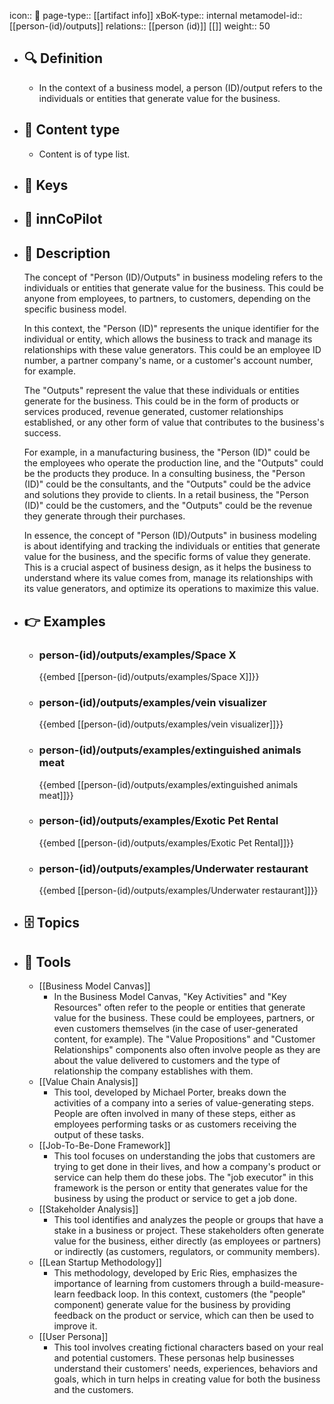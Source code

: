 icon:: 🧿
page-type:: [[artifact info]]
xBoK-type:: internal
metamodel-id:: [[person-(id)/outputs]]
relations:: [[person (id)]] [[]]
weight:: 50

- ## 🔍 Definition
  - In the context of a business model, a person (ID)/output refers to the individuals or entities that generate value for the business.
- ## 📰 Content type 
  - Content is of type list.
  
- ## 🔑 Keys
  
- ## 🤖 innCoPilot
  
- ## 📖 Description
  The concept of "Person (ID)/Outputs" in business modeling refers to the individuals or entities that generate value for the business. This could be anyone from employees, to partners, to customers, depending on the specific business model. 
  
  In this context, the "Person (ID)" represents the unique identifier for the individual or entity, which allows the business to track and manage its relationships with these value generators. This could be an employee ID number, a partner company's name, or a customer's account number, for example.
  
  The "Outputs" represent the value that these individuals or entities generate for the business. This could be in the form of products or services produced, revenue generated, customer relationships established, or any other form of value that contributes to the business's success.
  
  For example, in a manufacturing business, the "Person (ID)" could be the employees who operate the production line, and the "Outputs" could be the products they produce. In a consulting business, the "Person (ID)" could be the consultants, and the "Outputs" could be the advice and solutions they provide to clients. In a retail business, the "Person (ID)" could be the customers, and the "Outputs" could be the revenue they generate through their purchases.
  
  In essence, the concept of "Person (ID)/Outputs" in business modeling is about identifying and tracking the individuals or entities that generate value for the business, and the specific forms of value they generate. This is a crucial aspect of business design, as it helps the business to understand where its value comes from, manage its relationships with its value generators, and optimize its operations to maximize this value.
- ## 👉 Examples
  - ### person-(id)/outputs/examples/Space X
    {{embed [[person-(id)/outputs/examples/Space X]]}}
  - ### person-(id)/outputs/examples/vein visualizer
    {{embed [[person-(id)/outputs/examples/vein visualizer]]}}
  - ### person-(id)/outputs/examples/extinguished animals meat
    {{embed [[person-(id)/outputs/examples/extinguished animals meat]]}}
  - ### person-(id)/outputs/examples/Exotic Pet Rental
    {{embed [[person-(id)/outputs/examples/Exotic Pet Rental]]}}
  - ### person-(id)/outputs/examples/Underwater restaurant
    {{embed [[person-(id)/outputs/examples/Underwater restaurant]]}}
  
- ## 🗄️ Topics
  
- ## 🧰 Tools
  - [[Business Model Canvas]]
    - In the Business Model Canvas, "Key Activities" and "Key Resources" often refer to the people or entities that generate value for the business. These could be employees, partners, or even customers themselves (in the case of user-generated content, for example). The "Value Propositions" and "Customer Relationships" components also often involve people as they are about the value delivered to customers and the type of relationship the company establishes with them.
  - [[Value Chain Analysis]]
    - This tool, developed by Michael Porter, breaks down the activities of a company into a series of value-generating steps. People are often involved in many of these steps, either as employees performing tasks or as customers receiving the output of these tasks.
  - [[Job-To-Be-Done Framework]]
    - This tool focuses on understanding the jobs that customers are trying to get done in their lives, and how a company's product or service can help them do these jobs. The "job executor" in this framework is the person or entity that generates value for the business by using the product or service to get a job done.
  - [[Stakeholder Analysis]]
    - This tool identifies and analyzes the people or groups that have a stake in a business or project. These stakeholders often generate value for the business, either directly (as employees or partners) or indirectly (as customers, regulators, or community members).
  - [[Lean Startup Methodology]]
    - This methodology, developed by Eric Ries, emphasizes the importance of learning from customers through a build-measure-learn feedback loop. In this context, customers (the "people" component) generate value for the business by providing feedback on the product or service, which can then be used to improve it.
  - [[User Persona]]
    - This tool involves creating fictional characters based on your real and potential customers. These personas help businesses understand their customers' needs, experiences, behaviors and goals, which in turn helps in creating value for both the business and the customers.
